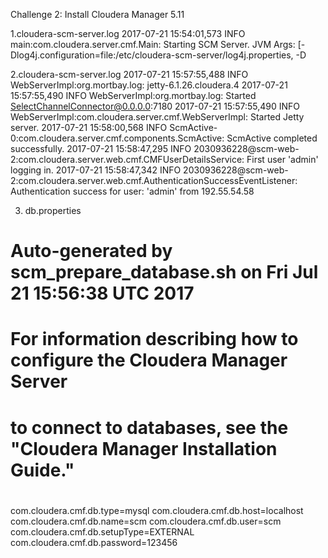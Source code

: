 Challenge 2: Install Cloudera Manager 5.11

1.cloudera-scm-server.log
2017-07-21 15:54:01,573 INFO main:com.cloudera.server.cmf.Main: Starting SCM Server. JVM Args: [-Dlog4j.configuration=file:/etc/cloudera-scm-server/log4j.properties, -D

2.cloudera-scm-server.log
2017-07-21 15:57:55,488 INFO WebServerImpl:org.mortbay.log: jetty-6.1.26.cloudera.4
2017-07-21 15:57:55,490 INFO WebServerImpl:org.mortbay.log: Started SelectChannelConnector@0.0.0.0:7180
2017-07-21 15:57:55,490 INFO WebServerImpl:com.cloudera.server.cmf.WebServerImpl: Started Jetty server.
2017-07-21 15:58:00,568 INFO ScmActive-0:com.cloudera.server.cmf.components.ScmActive: ScmActive completed successfully.
2017-07-21 15:58:47,295 INFO 2030936228@scm-web-2:com.cloudera.server.web.cmf.CMFUserDetailsService: First user 'admin' logging in.
2017-07-21 15:58:47,342 INFO 2030936228@scm-web-2:com.cloudera.server.web.cmf.AuthenticationSuccessEventListener: Authentication success for user: 'admin' from 192.55.54.58

3. db.properties
# Auto-generated by scm_prepare_database.sh on Fri Jul 21 15:56:38 UTC 2017
#
# For information describing how to configure the Cloudera Manager Server
# to connect to databases, see the "Cloudera Manager Installation Guide."
#
com.cloudera.cmf.db.type=mysql
com.cloudera.cmf.db.host=localhost
com.cloudera.cmf.db.name=scm
com.cloudera.cmf.db.user=scm
com.cloudera.cmf.db.setupType=EXTERNAL
com.cloudera.cmf.db.password=123456





